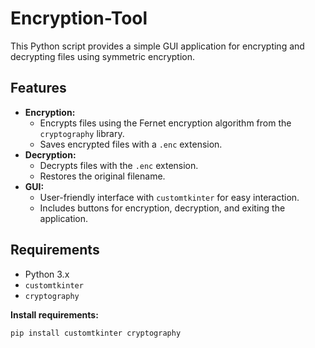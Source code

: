 # Encryption-Tool
This Python script provides a simple GUI application for encrypting and decrypting files using symmetric encryption.

## Features

* **Encryption:**
    * Encrypts files using the Fernet encryption algorithm from the `cryptography` library.
    * Saves encrypted files with a `.enc` extension.
* **Decryption:**
    * Decrypts files with the `.enc` extension.
    * Restores the original filename.
* **GUI:**
    * User-friendly interface with `customtkinter` for easy interaction.
    * Includes buttons for encryption, decryption, and exiting the application.

## Requirements

* Python 3.x
* `customtkinter`
* `cryptography`

**Install requirements:**

```bash
pip install customtkinter cryptography
